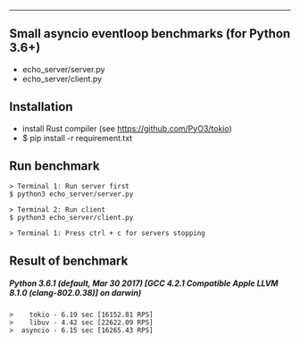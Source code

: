 ---

## Small asyncio eventloop benchmarks (for Python 3.6+)

- echo_server/server.py
- echo_server/client.py


## Installation

- install Rust compiler (see https://github.com/PyO3/tokio)
- $ pip install -r requirement.txt


## Run benchmark
    > Terminal 1: Run server first
    $ python3 echo_server/server.py
    
    > Terminal 2: Run client 
    $ python3 echo_server/client.py

    > Terminal 1: Press ctrl + c for servers stopping 


## Result of benchmark

##### Python 3.6.1 (default, Mar 30 2017) [GCC 4.2.1 Compatible Apple LLVM 8.1.0 (clang-802.0.38)] on darwin)

    >    tokio - 6.19 sec [16152.81 RPS] 
    >    libuv - 4.42 sec [22622.09 RPS]
    >  asyncio - 6.15 sec [16265.43 RPS]

